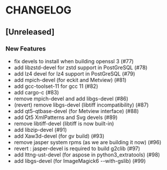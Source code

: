 # CHANGELOG

## [Unreleased]

### New Features

- fix devels to install when building openssl 3 (#77)
- add libzstd-devel for zstd support in PostGreSQL (#78)
- add lz4 devel for lz4 support in PostGreSQL (#79)
- add mpich-devel (for eckit and Metview) (#81)
- add gcc-toolset-11 for gcc 11 (#82)
- add cargo-c (#83)
- remove mpich-devel and add libgs-devel (#86)
- (revert) remove libgs-devel (libtiff incompatibility) (#87)
- add qt5-qtbase-devel (for Metview interface) (#88)
- add Qt5 XmlPatterns and Svg devels (#89)
- remove libtiff-devel (libtiff is now built-in)
- add libzip-devel (#91)
- add Xaw3d-devel (for gv build) (#93)
- remove jasper system rpms (as we are building it now) (#96)
- revert : jasper-devel is required to build g2clib (#97)
- add lttng-ust-devel (for aspose in python3_extratools) (#98)
- add libgs-devel (for ImageMagick6 --with-gslib) (#99)


